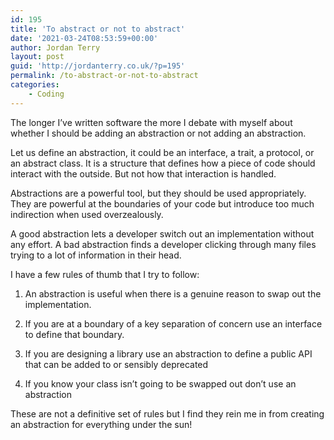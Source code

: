 ```yaml
---
id: 195
title: 'To abstract or not to abstract'
date: '2021-03-24T08:53:59+00:00'
author: Jordan Terry
layout: post
guid: 'http://jordanterry.co.uk/?p=195'
permalink: /to-abstract-or-not-to-abstract
categories:
    - Coding
---
```


The longer I’ve written software the more I debate with myself about whether I should be adding an abstraction or not adding an abstraction.

  
Let us define an abstraction, it could be an interface, a trait, a protocol, or an abstract class. It is a structure that defines how a piece of code should interact with the outside. But not how that interaction is handled.

  
Abstractions are a powerful tool, but they should be used appropriately. They are powerful at the boundaries of your code but introduce too much indirection when used overzealously.

  
A good abstraction lets a developer switch out an implementation without any effort. A bad abstraction finds a developer clicking through many files trying to a lot of information in their head.

  
I have a few rules of thumb that I try to follow:

1. An abstraction is useful when there is a genuine reason to swap out the implementation.

1. If you are at a boundary of a key separation of concern use an interface to define that boundary.

1. If you are designing a library use an abstraction to define a public API that can be added to or sensibly deprecated

1. If you know your class isn’t going to be swapped out don’t use an abstraction

These are not a definitive set of rules but I find they rein me in from creating an abstraction for everything under the sun!